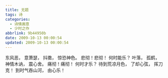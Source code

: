 ```yaml
---
title: 无题
tags: 诗
categories:
  - 诗情画意
  - 少时之作
abbrlink: 9b44950b
date: 2009-10-13 00:00:54
updated: 2009-10-13 00:00:54
---
```


东风恶，
意萧瑟，
抖擞，
惊恐神色。
悲彻！悲彻！
何时能乐？
叶落，
孤鹤，
神情木讷，
震心舍。
痛彻！痛彻！
何时才乐？
待到荒凉月色，
了却心弦，
挥刀克！
到时气吞山河，
由心乐！